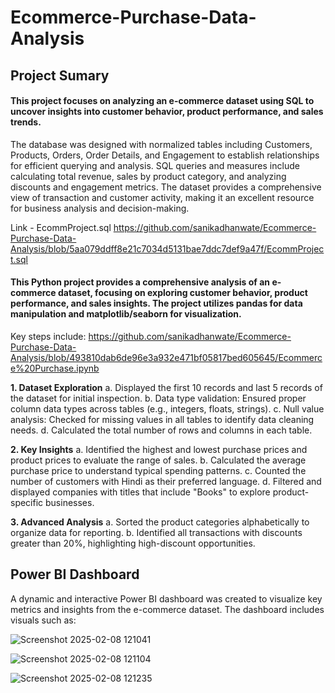 # Ecommerce-Purchase-Data-Analysis
## Project Sumary 
#### This project focuses on analyzing an e-commerce dataset using **SQL** to uncover insights into customer behavior, product performance, and sales trends. 
The database was designed with normalized tables including Customers, Products, Orders, Order Details, and Engagement to establish relationships for efficient querying and analysis. SQL queries and measures include calculating total revenue, sales by product category, and analyzing discounts and engagement metrics. The dataset provides a comprehensive view of transaction and customer activity, making it an excellent resource for business analysis and decision-making.

Link - EcommProject.sql 
https://github.com/sanikadhanwate/Ecommerce-Purchase-Data-Analysis/blob/5aa079ddff8e21c7034d5131bae7ddc7def9a47f/EcommProject.sql

#### This Python project provides a comprehensive analysis of an e-commerce dataset, focusing on exploring customer behavior, product performance, and sales insights. The project utilizes pandas for data manipulation and matplotlib/seaborn for visualization. 
Key steps include: https://github.com/sanikadhanwate/Ecommerce-Purchase-Data-Analysis/blob/493810dab6de96e3a932e471bf05817bed605645/Ecommerce%20Purchase.ipynb

**1. Dataset Exploration**
a. Displayed the first 10 records and last 5 records of the dataset for initial inspection.
b. Data type validation: Ensured proper column data types across tables (e.g., integers, floats, strings).
c. Null value analysis: Checked for missing values in all tables to identify data cleaning needs.
d. Calculated the total number of rows and columns in each table.

**2. Key Insights**
a. Identified the highest and lowest purchase prices and product prices to evaluate the range of sales.
b. Calculated the average purchase price to understand typical spending patterns.
c. Counted the number of customers with Hindi as their preferred language.
d. Filtered and displayed companies with titles that include "Books" to explore product-specific businesses.

**3. Advanced Analysis**
a. Sorted the product categories alphabetically to organize data for reporting.
b. Identified all transactions with discounts greater than 20%, highlighting high-discount opportunities.

## Power BI Dashboard
A dynamic and interactive Power BI dashboard was created to visualize key metrics and insights from the e-commerce dataset. The dashboard includes visuals such as:

![Screenshot 2025-02-08 121041](https://github.com/user-attachments/assets/e7bb2791-69da-4af8-8d56-cf4ceef59bb3)

![Screenshot 2025-02-08 121104](https://github.com/user-attachments/assets/8632911a-13c5-4796-8136-2b95b79fec2b)

![Screenshot 2025-02-08 121235](https://github.com/user-attachments/assets/d032cf3d-ec9a-480b-a369-fada888649ac)


